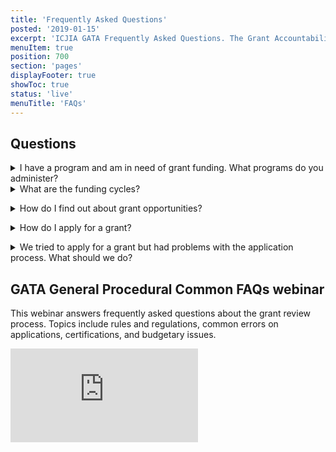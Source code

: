 ```yaml
---
title: 'Frequently Asked Questions'
posted: '2019-01-15'
excerpt: 'ICJIA GATA Frequently Asked Questions. The Grant Accountability and Transparency Act (GATA) of 2014, 30 ILCS 708/1 et seq., increased accountability and transparency in the use of grant funds and reduced the administrative burden on state agencies and grantees through adoption of federal grant guidelines and regulations.'
menuItem: true
position: 700
section: 'pages'
displayFooter: true
showToc: true
status: 'live'
menuTitle: 'FAQs'
---
```


## Questions

<details><summary>I have a program and am in need of grant funding. What programs do you administer?</summary>

The Authority administers a variety of federal and state grant programs. View programs to see if your organization meets the eligibility requirements of an Authority-administered program. Then visit grant opportunities to see if we are accepting grant applications for the program.

</details>

<details><summary>What are the funding cycles?</summary>

Federal programs are funded from October 1 to September 30. State programs are funded from July 1 to June 30.</details>

<details><summary>How do I find out about grant opportunities?</summary>

Find out about Authority grant opportunities, news, and research by checking the ICJIA website, subscribing to the CJ Dispatch, and following us on Facebook and Twitter.</details>

<details><summary>How do I apply for a grant?</summary>

When you see a grant opportunity listed on the Authority's GATA website, check to make sure your agency meets the program's specific criteria for grant funding. If your agency is eligible for funding, read the instructions for information on how to submit an application.</details>

<details><summary>We tried to apply for a grant but had problems with the application process. What should we do?</summary>

Please [contact the Authority via email](mailto:cja.irc@illinois.gov) or call (312) 793-8550 for applications for technical assistance at any point in the process.</details>

## GATA General Procedural Common FAQs webinar

This webinar answers frequently asked questions about the grant review process. Topics include rules and regulations, common errors on applications, certifications, and budgetary issues.

<div class="text-center mt-5 mb-12">
<div class="videoWrapper">
<iframe src="https://www.youtube.com/embed/g18hgiS3RYI" frameborder="0" loading="lazy" allow="accelerometer; autoplay; encrypted-media; gyroscope; picture-in-picture" allowfullscreen></iframe>
</div>

</div>
